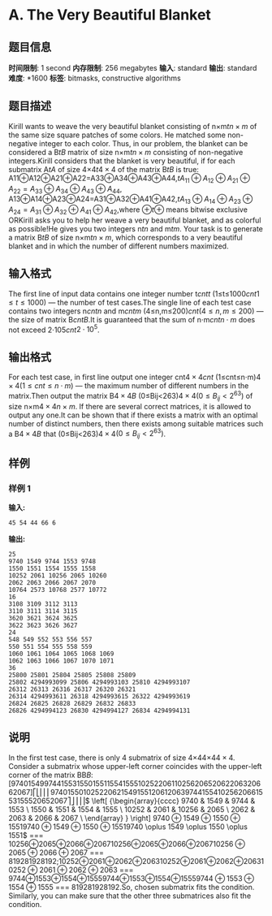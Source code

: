 # A. The Very Beautiful Blanket

## 题目信息

**时间限制**: 1 second
**内存限制**: 256 megabytes
**输入**: standard
**输出**: standard
**难度**: *1600
**标签**: bitmasks, constructive algorithms

## 题目描述

Kirill wants to weave the very beautiful blanket consisting of n×m$t$$n \times m$ of the same size square patches of some colors. He matched some non-negative integer to each color. Thus, in our problem, the blanket can be considered a B$t$$B$ matrix of size n×m$t$$n \times m$ consisting of non-negative integers.Kirill considers that the blanket is very beautiful, if for each submatrix A$t$$A$ of size 4×4$t$$4 \times 4$ of the matrix B$t$$B$ is true: A11⊕A12⊕A21⊕A22=A33⊕A34⊕A43⊕A44,$t$$A_{11} \oplus A_{12} \oplus A_{21} \oplus A_{22} = A_{33} \oplus A_{34} \oplus A_{43} \oplus A_{44},$ A13⊕A14⊕A23⊕A24=A31⊕A32⊕A41⊕A42,$t$$A_{13} \oplus A_{14} \oplus A_{23} \oplus A_{24} = A_{31} \oplus A_{32} \oplus A_{41} \oplus A_{42},$where ⊕$t$$\oplus$ means bitwise exclusive ORKirill asks you to help her weave a very beautiful blanket, and as colorful as possible!He gives you two integers n$t$$n$ and m$t$$m$. Your task is to generate a matrix B$t$$B$ of size n×m$t$$n \times m$, which corresponds to a very beautiful blanket and in which the number of different numbers maximized.

## 输入格式

The first line of input data contains one integer number t$cnt$$t$ (1≤t≤1000$cnt$$1 \le t \le 1000$) — the number of test cases.The single line of each test case contains two integers n$cnt$$n$ and m$cnt$$m$ (4≤n,m≤200)$cnt$$(4 \le n, \, m \le 200)$ — the size of matrix B$cnt$$B$.It is guaranteed that the sum of n⋅m$cnt$$n \cdot m$ does not exceed 2⋅105$cnt$$2 \cdot 10^5$.

## 输出格式

For each test case, in first line output one integer cnt$4 \times 4$$cnt$ (1≤cnt≤n⋅m)$4 \times 4$$(1 \le cnt \le n \cdot m)$ — the maximum number of different numbers in the matrix.Then output the matrix B$4 \times 4$$B$ (0≤Bij<263)$4 \times 4$$(0 \le B_{ij} < 2^{63})$ of size n×m$4 \times 4$$n \times m$. If there are several correct matrices, it is allowed to output any one.It can be shown that if there exists a matrix with an optimal number of distinct numbers, then there exists among suitable matrices such a B$4 \times 4$$B$ that (0≤Bij<263)$4 \times 4$$(0 \le B_{ij} < 2^{63})$.

## 样例

### 样例 1

**输入:**
```
45 54 44 66 6
```

**输出:**
```
25
9740 1549 9744 1553 9748
1550 1551 1554 1555 1558
10252 2061 10256 2065 10260
2062 2063 2066 2067 2070
10764 2573 10768 2577 10772
16
3108 3109 3112 3113
3110 3111 3114 3115
3620 3621 3624 3625
3622 3623 3626 3627
24
548 549 552 553 556 557
550 551 554 555 558 559
1060 1061 1064 1065 1068 1069
1062 1063 1066 1067 1070 1071
36
25800 25801 25804 25805 25808 25809
25802 4294993099 25806 4294993103 25810 4294993107
26312 26313 26316 26317 26320 26321
26314 4294993611 26318 4294993615 26322 4294993619
26824 26825 26828 26829 26832 26833
26826 4294994123 26830 4294994127 26834 4294994131
```

## 说明

In the first test case, there is only 4 submatrix of size 4×44×4$4 \times 4$. Consider a submatrix whose upper-left corner coincides with the upper-left corner of the matrix BB$B$:[974015499744155315501551155415551025220611025620652062206320662067]⎡⎣⎢⎢⎢974015501025220621549155120612063974415541025620661553155520652067⎤⎦⎥⎥⎥$ \left[ {\begin{array}{cccc} 9740 & 1549 & 9744 & 1553 \\ 1550 & 1551 & 1554 & 1555 \\ 10252 & 2061 & 10256 & 2065 \\ 2062 & 2063 & 2066 & 2067 \\ \end{array} } \right] $9740⊕1549⊕1550⊕15519740⊕1549⊕1550⊕1551$9740 \oplus 1549 \oplus 1550 \oplus 1551$ ==$=$ 10256⊕2065⊕2066⊕206710256⊕2065⊕2066⊕2067$10256 \oplus 2065 \oplus 2066 \oplus 2067$ ==$=$ 81928192$8192$;10252⊕2061⊕2062⊕206310252⊕2061⊕2062⊕2063$10252 \oplus 2061 \oplus 2062 \oplus 2063$ ==$=$ 9744⊕1553⊕1554⊕15559744⊕1553⊕1554⊕1555$9744 \oplus 1553 \oplus 1554 \oplus 1555$ ==$=$ 81928192$8192$.So, chosen submatrix fits the condition. Similarly, you can make sure that the other three submatrices also fit the condition.
